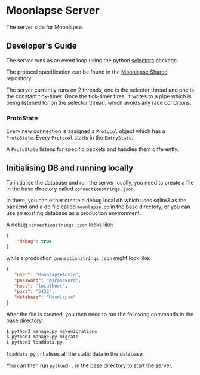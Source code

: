 # Moonlapse Server

The server side for Moonlapse.

## Developer's Guide

The server runs as an event loop using the python [selectors](https://docs.python.org/3/library/selectors.html) package.

The protocol specification can be found in the [Moonlapse Shared](http://github.com/moonlapse-mud/shared) repository.

The server currently runs on 2 threads, one is the selector thread and one is the constant tick-timer. Once the tick-timer fires, it writes to a pipe which is being listened for on the selector thread, which avoids any race conditions.

### ProtoState

Every new connection is assigned a `Protocol` object which has a `ProtoState`. Every `Protocol` starts in the `EntryState`.

A `ProtoState` listens for specific packets and handles them differently.


## Initialising DB and running locally

To initialise the database and run the server locally, you need to create a file in the base directory called `connectionstrings.json`.

In there, you can either create a debug local db which uses sqlite3 as the backend and a db file called `moonlapse.db` in the base directory, or you can use an existing database as a production environment.

A debug `connectionstrings.json` looks like:
```json
{
    "debug": true
}
```

while a production `connectionstrings.json` might look like:
```json
{
   "user": "MoonlapseAdmin",
   "password": "myPassword",
   "host": "localhost",
   "port": "5432",
   "database": "Moonlapse"
}
```

After the file is created, you then need to run the following commands in the base directory:
```bash
$ python3 manage.py makemigrations
$ python3 manage.py migrate
$ python3 loaddata.py
```

`loaddata.py` initialises all the static data in the database.

You can then run `python3 .` in the base directory to start the server.